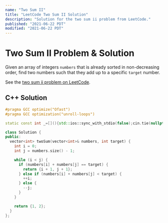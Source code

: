 ```yaml
---
name: "Two Sum II"
title: "LeetCode Two Sum II Solution"
description: "Solution for the two sum ii problem from LeetCode."
published: "2021-06-22 PDT"
modified: "2021-06-22 PDT"
---
```


# Two Sum II Problem & Solution

Given an array of integers `numbers` that is already sorted in non-decreasing order, find two numbers such that they add up to a specific `target` number.

See the [two sum ii problem on LeetCode](https://leetcode.com/problems/two-sum-ii-input-array-is-sorted).

## C++ Solution

```cpp
#pragma GCC optimize("Ofast")
#pragma GCC optimization("unroll-loops")

static const int _=[](){std::ios::sync_with_stdio(false);cin.tie(nullptr);cout.tie(nullptr);return 0;}();

class Solution {
public:
  vector<int> twoSum(vector<int>& numbers, int target) {
    int i = 0;
    int j = numbers.size() - 1;

    while (i < j) {
      if (numbers[i] + numbers[j] == target) {
        return {i + 1, j + 1};
      } else if (numbers[i] + numbers[j] < target) {
        ++i;
      } else {
        --j;
      }
    }

    return {1, 2};
  }
};
```
